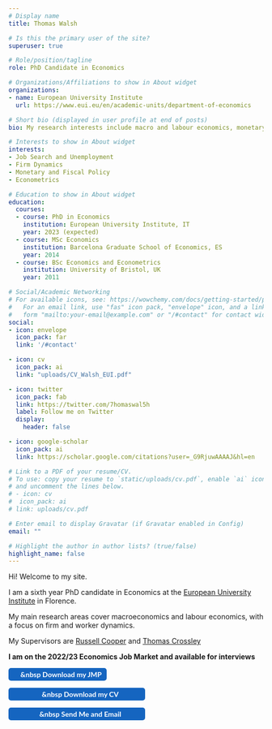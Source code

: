 ```yaml
---
# Display name
title: Thomas Walsh

# Is this the primary user of the site?
superuser: true

# Role/position/tagline
role: PhD Candidate in Economics

# Organizations/Affiliations to show in About widget
organizations:
- name: European University Institute
  url: https://www.eui.eu/en/academic-units/department-of-economics

# Short bio (displayed in user profile at end of posts)
bio: My research interests include macro and labour economics, monetary and fiscal policy, and job search.

# Interests to show in About widget
interests:
- Job Search and Unemployment
- Firm Dynamics
- Monetary and Fiscal Policy
- Econometrics

# Education to show in About widget
education:
  courses:
  - course: PhD in Economics
    institution: European University Institute, IT
    year: 2023 (expected)
  - course: MSc Economics
    institution: Barcelona Graduate School of Economics, ES
    year: 2014
  - course: BSc Economics and Econometrics
    institution: University of Bristol, UK
    year: 2011

# Social/Academic Networking
# For available icons, see: https://wowchemy.com/docs/getting-started/page-builder/#icons
#   For an email link, use "fas" icon pack, "envelope" icon, and a link in the
#   form "mailto:your-email@example.com" or "/#contact" for contact widget.
social:
- icon: envelope
  icon_pack: far
  link: '/#contact'

- icon: cv
  icon_pack: ai
  link: "uploads/CV_Walsh_EUI.pdf"

- icon: twitter
  icon_pack: fab
  link: https://twitter.com/7homaswal5h
  label: Follow me on Twitter
  display:
    header: false

- icon: google-scholar
  icon_pack: ai
  link: https://scholar.google.com/citations?user=_G9RjuwAAAAJ&hl=en

# Link to a PDF of your resume/CV.
# To use: copy your resume to `static/uploads/cv.pdf`, enable `ai` icons in `params.toml`,
# and uncomment the lines below.
# - icon: cv
#  icon_pack: ai
# link: uploads/cv.pdf

# Enter email to display Gravatar (if Gravatar enabled in Config)
email: ""

# Highlight the author in author lists? (true/false)
highlight_name: false
---
```


Hi! Welcome to my site.

I am a sixth year PhD candidate in Economics at the <a href="https://www.eui.eu/en/academic-units/department-of-economics" target="_blank">European University Institute</a>
 in Florence.

My main research areas cover macroeconomics and labour economics, with a focus on firm and worker dynamics.

My Supervisors are <a href="https://sites.google.com/site/coopereconomics/" target="_blank">Russell Cooper</a> and <a href="https://sites.google.com/site/tfcrossley/
" target="_blank">Thomas Crossley</a>

<b>I am on the 2022/23 Economics Job Market and available for interviews</b>

<link rel="stylesheet" href="https://cdnjs.cloudflare.com/ajax/libs/font-awesome/6.2.1/css/all.min.css">

<style>
 .bg-rollover:hover {
background-color: #585f6a !important;
border-color:#1565c0;
color: #ffffff !important;
}

.wx{
width: 250px;}
}


</style>
<a rel="noopener"
   target="_blank"
   class="bg-rollover"
   href="https://walshthomas.com/uploads/JMP_Walsh_EUI.pdf"
   style="background-color: #1565c0;
          font-family: Lato, sans-serif;
          font-weight: bold;
          text-decoration: none;
          text-align: center;
          padding: 4px 10px;
          color: #ffffff;
          border-radius: 5px;
          display: inline-block;
          mso-padding-alt: 0;">
    <span style="mso-text-raise: 0pt;"><i class="far fa-file"></i>&nbsp Download my JMP</span>
</a>

<a rel="noopener"
   target="_blank"
   class="bg-rollover wx"
   href="https://walshthomas.com/uploads/CV_Walsh_EUI.pdf"
   style="background-color: #1565c0;
          font-family: Lato, sans-serif;
          font-weight: bold;
          text-decoration: none;
          text-align: center;
          padding: 4px 10px;
          color: #ffffff;
          border-radius: 5px;
          display: inline-block;
          mso-padding-alt: 0;">
    <span style="mso-text-raise: 0pt;"><i class="fas fa-arrow-down"></i>&nbsp Download my CV </span>
</a>

<a rel="noopener"
   target="_blank"
   class="bg-rollover wx"
   href="mailto:thomas.walsh@eui.eu"
   style="background-color: #1565c0;
          font-family: Lato, sans-serif;
          font-weight: bold;
          text-decoration: none;
          text-align: center;
          padding: 4px 10px;
          color: #ffffff;
          border-radius: 5px;
          display: inline-block;
          mso-padding-alt: 0;">
    <span style="mso-text-raise: 0pt;"><i class="far fa-envelope"></i>&nbsp Send Me and Email </span>
</a>
